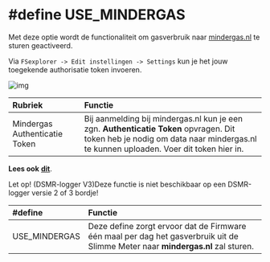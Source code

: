 # \#define USE\_MINDERGAS

Met deze optie wordt de functionaliteit om gasverbruik naar [mindergas.nl](https://mindergas.nl/) te sturen geactiveerd.

Via `FSexplorer -> Edit instellingen -> Settings` kun je het jouw toegekende authorisatie token invoeren.

![img](https://mrwheel.github.io/DSMRloggerWS/img/DSMR-USE_MINDERGAS_Settings.png)

| Rubriek | Functie |
| :--- | :--- |
| Mindergas Authenticatie Token | Bij aanmelding bij mindergas.nl kun je een zgn. **Authenticatie Token** opvragen. Dit token heb je nodig om data naar mindergas.nl te kunnen uploaden. Voer dit token hier in. |

**Lees ook** [**dit**](https://mrwheel.github.io/DSMRloggerWS/integratieMindergas/).

Let op!     \(DSMR-logger V3\)Deze functie is niet beschikbaar op een DSMR-logger versie 2 of 3 bordje!

| \#define | Functie |
| :--- | :--- |
| USE\_MINDERGAS | Deze define zorgt ervoor dat de Firmware één maal per dag het gasverbruik uit de Slimme Meter naar **mindergas.nl** zal sturen. |

